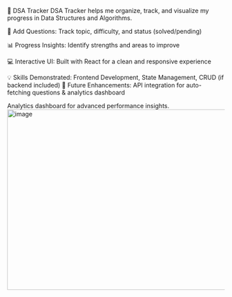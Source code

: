 🚀 DSA Tracker
DSA Tracker helps me organize, track, and visualize my progress in Data Structures and Algorithms.

📝 Add Questions: Track topic, difficulty, and status (solved/pending)

📊 Progress Insights: Identify strengths and areas to improve

💻 Interactive UI: Built with React for a clean and responsive experience

💡 Skills Demonstrated: Frontend Development, State Management, CRUD (if backend included)
🔮 Future Enhancements: API integration for auto-fetching questions & analytics dashboard

Analytics dashboard for advanced performance insights.<img width="937" height="419" alt="image" src="https://github.com/user-attachments/assets/e54850db-66b2-4d7f-9f27-562b5f994bb3" />
